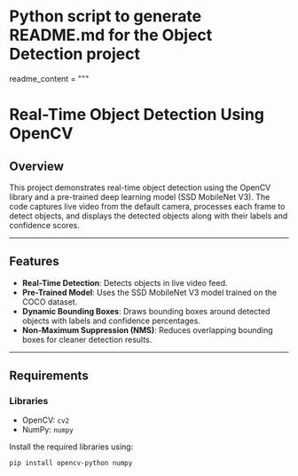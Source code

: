 # Python script to generate README.md for the Object Detection project

readme_content = """
# Real-Time Object Detection Using OpenCV

## Overview
This project demonstrates real-time object detection using the OpenCV library and a pre-trained deep learning model (SSD MobileNet V3). The code captures live video from the default camera, processes each frame to detect objects, and displays the detected objects along with their labels and confidence scores.

---

## Features
- **Real-Time Detection**: Detects objects in live video feed.
- **Pre-Trained Model**: Uses the SSD MobileNet V3 model trained on the COCO dataset.
- **Dynamic Bounding Boxes**: Draws bounding boxes around detected objects with labels and confidence percentages.
- **Non-Maximum Suppression (NMS)**: Reduces overlapping bounding boxes for cleaner detection results.

---

## Requirements
### Libraries
- OpenCV: `cv2`
- NumPy: `numpy`

Install the required libraries using:
```bash
pip install opencv-python numpy

